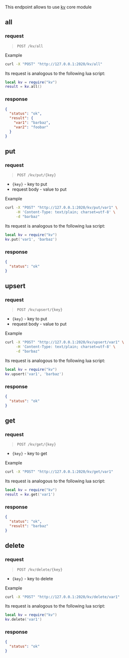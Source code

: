 This endpoint allows to use [kv](/core-modules/kv) core module

## all

### request

> `POST /kv/all`

Example

```bash
curl -X "POST" "http://127.0.0.1:2020/kv/all" 
```

Its request is analogous to the following lua script:

```lua title="script.lua"
local kv = require("kv")
result = kv.all()
```

### response

```json
{
  "status": "ok",
  "result": {
    "var1": "barbaz",
    "var2": "foobar"
  }
}
```

## put

### request

> `POST /kv/put/{key}`

- `{key}` - key to put
- request body - value to put

Example

```bash
curl -X "POST" "http://127.0.0.1:2020/kv/put/var1" \
     -H 'Content-Type: text/plain; charset=utf-8' \
     -d "barbaz"
```

Its request is analogous to the following lua script:

```lua title="script.lua"
local kv = require("kv")
kv.put('var1', 'barbaz')
```

### response

```json
{
  "status": "ok"
}
```

## upsert

### request

> `POST /kv/upsert/{key}`

- `{key}` - key to put
- request body - value to put

Example

```bash
curl -X "POST" "http://127.0.0.1:2020/kv/upsert/var1" \
     -H 'Content-Type: text/plain; charset=utf-8' \
     -d "barbaz"
```

Its request is analogous to the following lua script:

```lua title="script.lua"
local kv = require("kv")
kv.upsert('var1', 'barbaz')
```

### response

```json
{
  "status": "ok"
}
```

## get

### request

> `POST /kv/get/{key}`

- `{key}` - key to get

Example

```bash
curl -X "POST" "http://127.0.0.1:2020/kv/get/var1" 
```

Its request is analogous to the following lua script:

```lua title="script.lua"
local kv = require("kv")
result = kv.get('var1')
```

### response

```json
{
  "status": "ok",
  "result": "barbaz"
}
```

## delete

### request

> `POST /kv/delete/{key}`

- `{key}` - key to delete

Example

```bash
curl -X "POST" "http://127.0.0.1:2020/kv/delete/var1" 
```

Its request is analogous to the following lua script:

```lua title="script.lua"
local kv = require("kv")
kv.delete('var1')
```

### response

```json
{
  "status": "ok"
}
```

